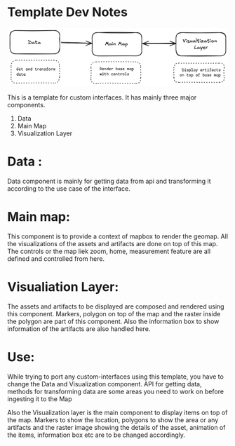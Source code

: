 # Template Dev Notes

![architecture diagram](template_architecture.png)

This is a template for custom interfaces.
It has mainly three major components.

1.  Data
2.  Main Map
3.  Visualization Layer

# Data :

Data component is mainly for getting data from api and transforming it according to the
use case of the interface.

# Main map:

This component is to provide a context of mapbox to render the geomap.
All the visualizations of the assets and artifacts are done on top of this map.
The controls or the map liek zoom, home, measurement feature are all defined and
controlled from here.

# Visualiation Layer:

The assets and artifacts to be displayed are composed and rendered using this component.
Markers, polygon on top of the map and the raster inside the polygon are part of this
component.
Also the information box to show information of the artifacts are also handled here.

# Use:

While trying to port any custom-interfaces using this template, you have to change the Data
and Visualization component.
API for getting data, methods for transforming data are some areas you need to work on before
ingesting it to the Map

Also the Visualization layer is the main component to display items on top of the map.
Markers to show the location, polygons to show the area or any artifacts and the raster
image showing the details of the asset, animation of the items, information box etc are to be
changed accordingly.
